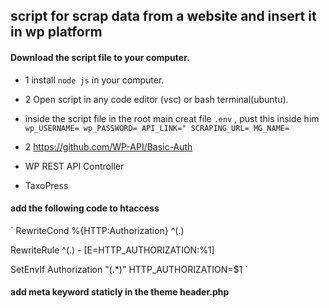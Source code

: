 ## script for scrap data from a website and insert it in wp platform

#### Download the script file to your computer.

- 1 install `node js` in your computer.
- 2 Open script in any code editor (vsc) or bash terminal(ubuntu).
- inside the script file in the root main creat file `.env` , pust this inside him
  `wp_USERNAME=
wp_PASSWORD=
API_LINK="
SCRAPING_URL=
MG_NAME=
   `

- 2 https://github.com/WP-API/Basic-Auth
- WP REST API Controller
- TaxoPress

#### add the following code to htaccess

`
RewriteCond %{HTTP:Authorization} ^(.)

RewriteRule ^(.) - [E=HTTP_AUTHORIZATION:%1]

SetEnvIf Authorization "(.\*)" HTTP_AUTHORIZATION=$1
`

#### add meta keyword staticly in the theme header.php
